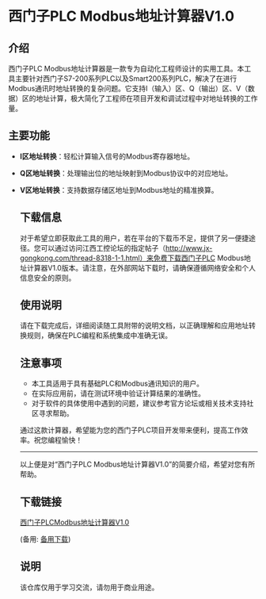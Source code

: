 # 西门子PLC Modbus地址计算器V1.0

## 介绍
西门子PLC Modbus地址计算器是一款专为自动化工程师设计的实用工具。本工具主要针对西门子S7-200系列PLC以及Smart200系列PLC，解决了在进行Modbus通讯时地址转换的复杂问题。它支持I（输入）区、Q（输出）区、V（数据）区的地址计算，极大简化了工程师在项目开发和调试过程中对地址转换的工作量。

## 主要功能
- **I区地址转换**：轻松计算输入信号的Modbus寄存器地址。
- **Q区地址转换**：处理输出位的地址映射到Modbus协议中的对应地址。
- **V区地址转换**：支持数据存储区地址到Modbus地址的精准换算。

  ## 下载信息
  对于希望立即获取此工具的用户，若在平台的下载币不足，提供了另一便捷途径。您可以通过访问江西工控论坛的指定帖子（http://www.jx-gongkong.com/thread-8318-1-1.html）来免费下载西门子PLC Modbus地址计算器V1.0版本。请注意，在外部网站下载时，请确保遵循网络安全和个人信息安全的原则。

  ## 使用说明
  请在下载完成后，详细阅读随工具附带的说明文档，以正确理解和应用地址转换规则，确保在PLC编程和系统集成中准确无误。

  ## 注意事项
  - 本工具适用于具有基础PLC和Modbus通讯知识的用户。
  - 在实际应用前，请在测试环境中验证计算结果的准确性。
  - 对于软件的具体使用中遇到的问题，建议参考官方论坛或相关技术支持社区寻求帮助。

  通过这款计算器，希望能为您的西门子PLC项目开发带来便利，提高工作效率。祝您编程愉快！

  ---

  以上便是对“西门子PLC Modbus地址计算器V1.0”的简要介绍，希望对您有所帮助。

  ## 下载链接
  [西门子PLCModbus地址计算器V1.0]() 

  (备用: [备用下载](https://pan.baidu.com/s/14nOTSy6CI-HvRRsvKh6U2A?pwd=1234))

  ## 说明

  该仓库仅用于学习交流，请勿用于商业用途。
